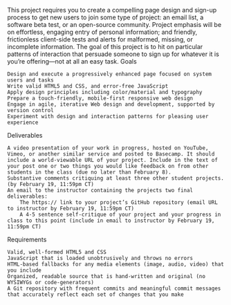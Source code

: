  This project requires you to create a compelling page design and sign-up process to get new users to join some type of project: an email list, a software beta test, or an open-source community. Project emphasis will be on effortless, engaging entry of personal information; and friendly, frictionless client-side tests and alerts for malformed, missing, or incomplete information. The goal of this project is to hit on particular patterns of interaction that persuade someone to sign up for whatever it is you’re offering—not at all an easy task.
Goals

    Design and execute a progressively enhanced page focused on system users and tasks
    Write valid HTML5 and CSS, and error-free JavaScript
    Apply design principles including color/material and typography
    Prepare a touch-friendly, mobile-first responsive web design
    Engage in agile, iterative Web design and development, supported by version control
    Experiment with design and interaction patterns for pleasing user experience

Deliverables

    A video presentation of your work in progress, hosted on YouTube, Vimeo, or another similar service and posted to Basecamp. It should include a world-viewable URL of your project. Include in the text of your post one or two things you would like feedback on from other students in the class (due no later than February 8).
    Substantive comments critiquing at least three other student projects. (by February 19, 11:59pm CT)
    An email to the instructor containing the projects two final deliverables:
        The https:// link to your project’s GitHub repository (email URL to instructor by February 19, 11:59pm CT)
        A 4-5 sentence self-critique of your project and your progress in class to this point (include in email to instructor by February 19, 11:59pm CT)

Requirements

    Valid, well-formed HTML5 and CSS
    JavaScript that is loaded unobtrusively and throws no errors
    HTML-based fallbacks for any media elements (image, audio, video) that you include
    Organized, readable source that is hand-written and original (no WYSIWYGs or code-generators)
    A Git repository with frequent commits and meaningful commit messages that accurately reflect each set of changes that you make
